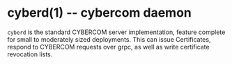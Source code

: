 cyberd(1) -- cybercom daemon
============================

`cyberd` is the standard CYBERCOM server implementation, feature complete for
small to moderately sized deployments. This can issue Certificates, respond to
CYBERCOM requests over grpc, as well as write certificate revocation lists.
